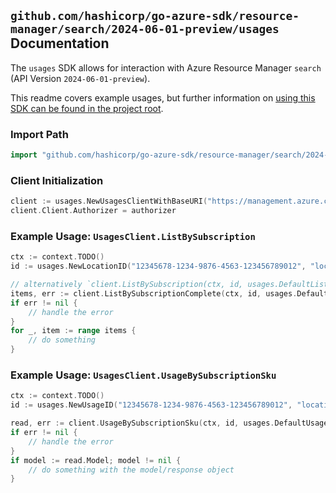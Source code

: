 
## `github.com/hashicorp/go-azure-sdk/resource-manager/search/2024-06-01-preview/usages` Documentation

The `usages` SDK allows for interaction with Azure Resource Manager `search` (API Version `2024-06-01-preview`).

This readme covers example usages, but further information on [using this SDK can be found in the project root](https://github.com/hashicorp/go-azure-sdk/tree/main/docs).

### Import Path

```go
import "github.com/hashicorp/go-azure-sdk/resource-manager/search/2024-06-01-preview/usages"
```


### Client Initialization

```go
client := usages.NewUsagesClientWithBaseURI("https://management.azure.com")
client.Client.Authorizer = authorizer
```


### Example Usage: `UsagesClient.ListBySubscription`

```go
ctx := context.TODO()
id := usages.NewLocationID("12345678-1234-9876-4563-123456789012", "locationName")

// alternatively `client.ListBySubscription(ctx, id, usages.DefaultListBySubscriptionOperationOptions())` can be used to do batched pagination
items, err := client.ListBySubscriptionComplete(ctx, id, usages.DefaultListBySubscriptionOperationOptions())
if err != nil {
	// handle the error
}
for _, item := range items {
	// do something
}
```


### Example Usage: `UsagesClient.UsageBySubscriptionSku`

```go
ctx := context.TODO()
id := usages.NewUsageID("12345678-1234-9876-4563-123456789012", "locationName", "usageName")

read, err := client.UsageBySubscriptionSku(ctx, id, usages.DefaultUsageBySubscriptionSkuOperationOptions())
if err != nil {
	// handle the error
}
if model := read.Model; model != nil {
	// do something with the model/response object
}
```
